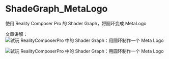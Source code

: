 # ShadeGraph_MetaLogo
使用 Reality Composer Pro 的 Shader Graph，将圆环变成 MetaLogo

文章讲解：
![试玩 RealityComposerPro 中的 Shader Graph：用圆环制作一个 Meta Logo](https://juejin.cn/post/7357957599844384768)

![试玩 RealityComposerPro 中的 Shader Graph：用圆环制作一个 Meta Logo](https://xiaozhuanlan.com/topic/9028145367)
